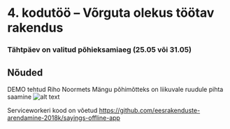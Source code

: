 # 4. kodutöö – Võrguta olekus töötav rakendus

### Tähtpäev on valitud põhieksamiaeg (25.05 või 31.05)

## Nõuded
DEMO tehtud
Riho Noormets
Mängu põhimõtteks on liikuvale ruudule pihta saamine
![alt text](https://gyazo.com/c401be225670e6fccf6d6ba9e00fe261)

Serviceworkeri kood on võetud https://github.com/eesrakenduste-arendamine-2018k/sayings-offline-app
